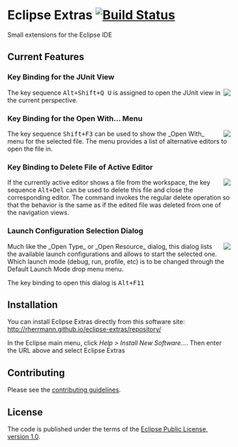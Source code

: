 # Eclipse Extras [![Build Status](https://travis-ci.org/rherrmann/eclipse-extras.png)](https://travis-ci.org/rherrmann/eclipse-extras)

Small extensions for the Eclipse IDE

## Current Features

### Key Binding for the JUnit View
<img align="right" src="https://raw.githubusercontent.com/rherrmann/eclipse-extras/master/readme-images/show-junit-view.png">
The key sequence <kbd>Alt+Shift+Q U</kbd> is assigned to open the JUnit view in the current perspective. 

### Key Binding for the Open With... Menu
<img align="right" src="https://raw.githubusercontent.com/rherrmann/eclipse-extras/master/readme-images/open-with-menu.png">
The key sequence <kbd>Shift+F3</kbd> can be used to show the _Open With_ menu for the selected file. The menu provides a list of alternative editors to open the file in.

### Key Binding to Delete File of Active Editor
<img align="right" src="https://raw.githubusercontent.com/rherrmann/eclipse-extras/master/readme-images/delete-editor-resource.png">
If the currently active editor shows a file from the workspace, the key sequence <kbd>Alt+Del</kbd> can be used to delete this file and close the corresponding editor. The command invokes the regular delete operation so that the behavior is the same as if the edited file was deleted from one of the navigation views.

### Launch Configuration Selection Dialog
<img align="right" src="https://raw.githubusercontent.com/rherrmann/eclipse-extras/master/readme-images/launch-config-dialog.png">
Much like the _Open Type_ or _Open Resource_ dialog, this dialog lists the available launch configurations and allows to start the selected one. Which launch mode (debug, run, profile, etc) is to be changed through the Default Launch Mode drop menu menu.

The key binding to open this dialog is <kbd>Alt+F11</kbd>

## Installation
You can install Eclipse Extras directly from this software site: http://rherrmann.github.io/eclipse-extras/repository/

In the Eclipse main menu, click _Help > Install New Software…_. Then enter the URL above and select Eclipse Extras

## Contributing
Please see the [contributing guidelines](CONTRIBUTING.md).

## License
The code is published under the terms of the [Eclipse Public License, version 1.0](https://www.eclipse.org/legal/epl-v10.html).
